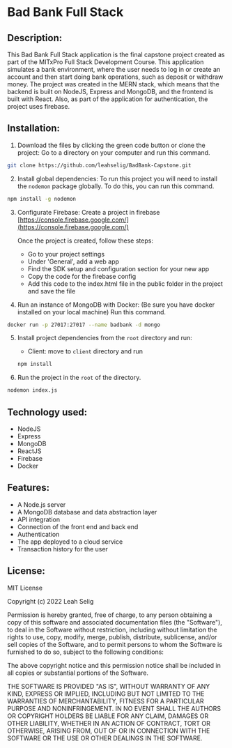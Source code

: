 # Bad Bank Full Stack

## Description:

This Bad Bank Full Stack application is the final capstone project created as part of the MITxPro Full Stack Development Course. This application simulates a bank environment, where the user needs to log in or create an account and then start doing bank operations, such as deposit or withdraw money. The project was created in the MERN stack, which means that the backend is built on NodeJS, Express and MongoDB, and the frontend is built with React. Also, as part of the application for authentication, the project uses firebase.

## Installation:

1. Download the files by clicking the green code button or clone the project: Go to a directory on your computer and run this command.

```bash
git clone https://github.com/leahselig/BadBank-Capstone.git
```

2. Install global dependencies: To run this project you will need to install the `nodemon` package globally. To do this, you can run this command.

```bash
npm install -g nodemon
```

3. Configurate Firebase: Create a project in firebase [https://console.firebase.google.com/](https://console.firebase.google.com/)

   Once the project is created, follow these steps:

   - Go to your project settings
   - Under 'General', add a web app
   - Find the SDK setup and configuration section for your new app
   - Copy the code for the firebase config
   - Add this code to the index.html file in the public folder in the project and save the file

4. Run an instance of MongoDB with Docker: (Be sure you have docker installed on your local machine) Run this command.

```bash
docker run -p 27017:27017 --name badbank -d mongo
```

5. Install project dependencies from the `root` directory and run:

   - Client: move to `client` directory and run

   ```bash
   npm install
   ```

6. Run the project in the `root` of the directory.

```bash
nodemon index.js
```

## Technology used:

- NodeJS
- Express
- MongoDB
- ReactJS
- Firebase
- Docker

## Features:

- A Node.js server
- A MongoDB database and data abstraction layer
- API integration
- Connection of the front end and back end
- Authentication
- The app deployed to a cloud service
- Transaction history for the user

## License:

MIT License

Copyright (c) 2022 Leah Selig

Permission is hereby granted, free of charge, to any person obtaining a copy
of this software and associated documentation files (the "Software"), to deal
in the Software without restriction, including without limitation the rights
to use, copy, modify, merge, publish, distribute, sublicense, and/or sell
copies of the Software, and to permit persons to whom the Software is
furnished to do so, subject to the following conditions:

The above copyright notice and this permission notice shall be included in all
copies or substantial portions of the Software.

THE SOFTWARE IS PROVIDED "AS IS", WITHOUT WARRANTY OF ANY KIND, EXPRESS OR
IMPLIED, INCLUDING BUT NOT LIMITED TO THE WARRANTIES OF MERCHANTABILITY,
FITNESS FOR A PARTICULAR PURPOSE AND NONINFRINGEMENT. IN NO EVENT SHALL THE
AUTHORS OR COPYRIGHT HOLDERS BE LIABLE FOR ANY CLAIM, DAMAGES OR OTHER
LIABILITY, WHETHER IN AN ACTION OF CONTRACT, TORT OR OTHERWISE, ARISING FROM,
OUT OF OR IN CONNECTION WITH THE SOFTWARE OR THE USE OR OTHER DEALINGS IN THE
SOFTWARE.
